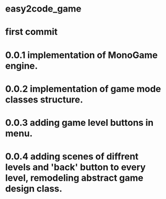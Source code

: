 # easy2code_game
# first commit

# 0.0.1 implementation of MonoGame engine.
# 0.0.2 implementation of game mode classes structure.
# 0.0.3 adding game level buttons in menu.
# 0.0.4 adding scenes of diffrent levels and 'back' button to every level, remodeling abstract game design class.